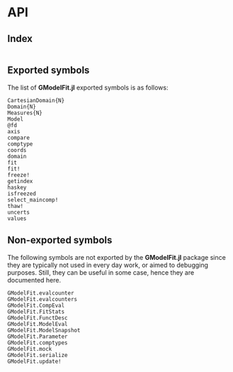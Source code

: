 # API

## Index
```@index
```

## Exported symbols
The list of **GModelFit.jl** exported symbols is as follows:

```@docs
CartesianDomain{N}
Domain{N}
Measures{N}
Model
@fd
axis
compare
comptype
coords
domain
fit
fit!
freeze!
getindex
haskey
isfreezed
select_maincomp!
thaw!
uncerts
values
```


## Non-exported symbols
The following symbols are not exported by the **GModelFit.jl** package since they are typically not used in every day work, or aimed to debugging purposes.  Still, they can be useful in some case, hence they are documented here.

```@docs
GModelFit.evalcounter
GModelFit.evalcounters
GModelFit.CompEval
GModelFit.FitStats
GModelFit.FunctDesc
GModelFit.ModelEval
GModelFit.ModelSnapshot
GModelFit.Parameter
GModelFit.comptypes
GModelFit.mock
GModelFit.serialize
GModelFit.update!
```
